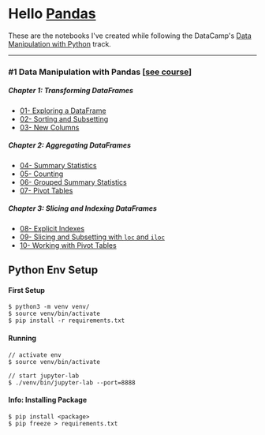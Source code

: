 # Hello [Pandas](https://pandas.pydata.org/)

These are the notebooks I've created while following the DataCamp's [Data Manipulation with Python](https://app.datacamp.com/learn/skill-tracks/data-manipulation-with-python) track.

---

### #1 Data Manipulation with Pandas [[see course](https://www.datacamp.com/courses/data-manipulation-with-pandas)]
##### Chapter 1: Transforming DataFrames

- [01- Exploring a DataFrame](./01-%20Exploring%20a%20DataFrame.ipynb)
- [02- Sorting and Subsetting](./02-%20Sorting%20and%20Subsetting.ipynb)
- [03- New Columns](./03-%20New%20Columns.ipynb)

##### Chapter 2: Aggregating DataFrames

- [04- Summary Statistics](./04-%20Summary%20Statistics.ipynb)
- [05- Counting](./05-%20Counting.ipynb)
- [06- Grouped Summary Statistics](./06-%20Grouped%20Summary%20Statistics.ipynb)
- [07- Pivot Tables](./07-%20Pivot%20Tables.ipynb)

##### Chapter 3: Slicing and Indexing DataFrames

- [08- Explicit Indexes](./08-%20Explicit%20Indexes.ipynb)
- [09- Slicing and Subsetting with `loc` and `iloc`](./09-%20Slicing%20and%20Subsetting%20with%20loc%20and%20iloc.ipynb)
- [10- Working with Pivot Tables](./10-%20Working%20with%20Pivot%20Tables.ipynb)

## Python Env Setup

#### First Setup
    $ python3 -m venv venv/
    $ source venv/bin/activate
    $ pip install -r requirements.txt

#### Running
    // activate env
    $ source venv/bin/activate
    
    // start jupyter-lab
    $ ./venv/bin/jupyter-lab --port=8888

#### Info: Installing Package
    $ pip install <package>
    $ pip freeze > requirements.txt
